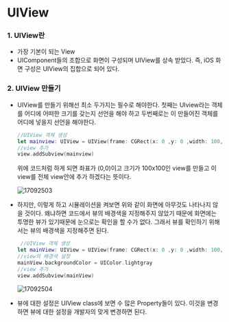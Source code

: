 # UIView

### 1. UIView란

- 가장 기본이 되는 View
- UIComponent들의 조합으로 화면이 구성되며 UIView를 상속 받았다. 즉, iOS 화면 구성은 UIView의 집합으로 되어 있다.

### 2. UIView 만들기

- UIView를 만들기 위해선 최소 두가지는 필수로 해야한다. 첫째는 UIview라는 객체를 어디에 어떠한 크기를 갖는지 선언을 해야 하고 두번째로는 이 만들어진 객체를 어디에 넣을지 선언을 해야한다.

  ```swift
  //UIView 객체 생성
  let mainview: UIView = UIView(frame: CGRect(x: 0 ,y: 0 ,width: 100, height: 100))
  //view 추가
  view.addSubview(mainview)
  ```

  위에 코드처럼 하게 되면 좌표가 (0,0)이고 크기가 100x100인 view를 만들고 이 view를 전체 view안에 추가 하겠다는 뜻이다.

  ![17092503](https://simajune.github.io/img/posting/17092503.png)


- 하지만, 이렇게 하고 시뮬레이션을 켜보면 위와 같이 화면에 아무것도 나타나지 않을 것이다. 왜냐하면 코드에서 뷰의 배경색을 지정해주지 않았기 때문에 화면에는 투명한 뷰가 있기때문에 눈으로는 확인을 할 수가 없다. 그래서 뷰를 확인하기 위해서는 뷰의 배경색을 지정해주면 된다.

  ```swift
   //UIView 객체 생성
  let mainView: UIView = UIView(frame: CGRect(x: 0 ,y: 0 ,width: 100, height: 100))
  //view의 배경색 설정
  mainView.backgroundColor = UIColor.lightgray
  //view 추가
  view.addSubview(mainView)
  ```

  ![17092504](https://simajune.github.io/img/posting/17092504.png)

- 뷰에 대한 설정은 UIView class에 보면 수 많은 Property들이 있다. 이것을 변경하면 뷰에 대한 설정을 개발자의 맞게 변경하면 된다.
